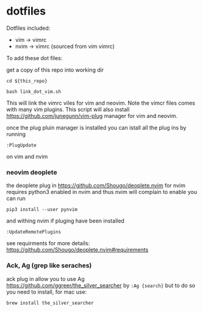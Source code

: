 # dotfiles

Dotfiles included:

* vim -> vimrc
* nvim -> vimrc (sourced from vim vimrc)

To add these dot files:

get a copy of this repo into working dir

```
cd ${this_repo}
```
```
bash link_dot_vim.sh
```

This will link the vimrc viles for vim and neovim. Note the vimcr files comes with many vim plugins. This script will also install https://github.com/junegunn/vim-plug manager for vim and neovim.

once the plug pluin manager is installed you can istall all the plug ins by running

```
:PlugUpdate
```
on vim and nvim


### neovim deoplete
the deoplete plug in https://github.com/Shougo/deoplete.nvim for nvim requires python3 enabled in nvim and thus nvim will complain to enable you can run

```
pip3 install --user pynvim
```
and withing nvim if pluging have been installed
```
:UpdateRemotePlugins
```
see requirments for more details: https://github.com/Shougo/deoplete.nvim#requirements

### Ack, Ag (grep like seraches)
ack plug in allow you to use Ag https://github.com/ggreer/the_silver_searcher by `:Ag {search}` but to do so you need to install, for mac use:
```
brew install the_silver_searcher
```
